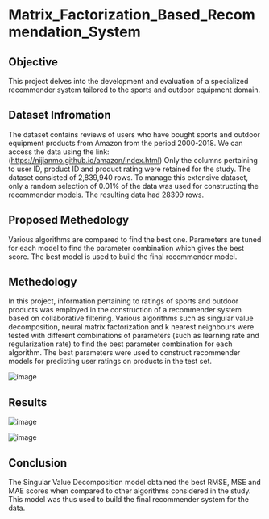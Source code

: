 # Matrix_Factorization_Based_Recommendation_System

## Objective

This project delves into the 
development and evaluation of a specialized 
recommender system tailored to the sports and 
outdoor equipment domain. 

## Dataset Infromation

The dataset contains reviews of users who have bought sports and outdoor equipment products from Amazon from the period 2000-2018.
We can access the data using the link: (https://nijianmo.github.io/amazon/index.html) 
Only the columns pertaining to user ID, product ID and product rating were retained for the study. 
The dataset consisted of 2,839,940 rows. To manage this extensive dataset, only a random selection of 0.01% of the data was used for constructing the recommender models. The resulting data had 28399 rows.

## Proposed Methedology

Various algorithms are compared to find the best one. Parameters are tuned for each model to find the parameter combination which gives the best score. The best model is used to build the final recommender model. 

## Methedology

In this project, information pertaining to ratings of sports and outdoor products was employed in the construction of a recommender system based on collaborative filtering. Various algorithms such as singular value decomposition, neural matrix factorization and k nearest neighbours were tested with different combinations of parameters (such as learning rate and regularization rate) to find the best parameter combination for each algorithm. The best parameters were used to construct recommender models for predicting user ratings on products in the test set.

![image](https://github.com/Harsha-7989/Matrix_Factorization_Based_Recommendation_System/assets/86124041/6cb00284-cd0c-465d-bfc4-a32214e2812c)

## Results

![image](https://github.com/Harsha-7989/Matrix_Factorization_Based_Recommendation_System/assets/86124041/67078bda-0c0f-4e13-b812-fa6ccede557c)


![image](https://github.com/Harsha-7989/Matrix_Factorization_Based_Recommendation_System/assets/86124041/86ba856f-d837-4d8e-a6a8-3a3da4423ebf)



## Conclusion

The Singular Value Decomposition model obtained the best RMSE, MSE and MAE scores when compared to other algorithms considered in the study. This model was thus used to build the final recommender system for the data.

